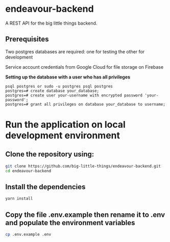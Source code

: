 # endeavour-backend
A REST API for the big little things backend.
## Prerequisites

Two postgres databases are required: one for testing the other for development

Service account credentials from Google Cloud for file storage on Firebase 

**Setting up the database with a user who has all privileges**
```
psql postgres or sudo -u postgres psql postgres
postgres=# create database your_database;
postgres=# create user your-username with encrypted password 'your-password';
postgres=# grant all privileges on database your_database to username;
```

# Run the application on local development environment
## Clone the repository using: 
```bash
git clone https://github.com/big-little-things/endeavour-backend.git
cd endeavour-backend
```

## Install the dependencies
```bash
yarn install
```

## Copy the file .env.example then rename it to .env and **populate the environment variables**
```bash
cp .env.example .env
```
